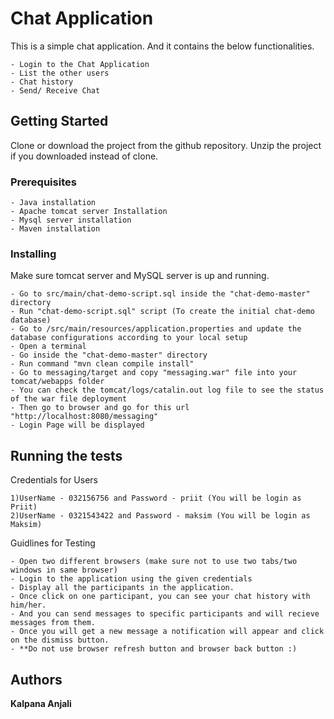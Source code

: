 # Chat Application

This is a simple chat application.
And it contains the below functionalities.
```
- Login to the Chat Application
- List the other users
- Chat history 
- Send/ Receive Chat
```

## Getting Started

Clone or download the project from the github repository.
Unzip the project if you downloaded instead of clone.

### Prerequisites
```
- Java installation
- Apache tomcat server Installation
- Mysql server installation
- Maven installation
```

### Installing

Make sure tomcat server and MySQL server is up and running.

```
- Go to src/main/chat-demo-script.sql inside the "chat-demo-master" directory
- Run "chat-demo-script.sql" script (To create the initial chat-demo database)
- Go to /src/main/resources/application.properties and update the database configurations according to your local setup
- Open a terminal
- Go inside the "chat-demo-master" directory 
- Run command "mvn clean compile install"
- Go to messaging/target and copy "messaging.war" file into your tomcat/webapps folder
- You can check the tomcat/logs/catalin.out log file to see the status of the war file deployment
- Then go to browser and go for this url "http://localhost:8080/messaging"
- Login Page will be displayed
```

## Running the tests
Credentials for Users

```
1)UserName - 032156756 and Password - priit (You will be login as Priit)
2)UserName - 0321543422 and Password - maksim (You will be login as Maksim)
```
Guidlines for Testing
```
- Open two different browsers (make sure not to use two tabs/two windows in same browser)
- Login to the application using the given credentials
- Display all the participants in the application.
- Once click on one participant, you can see your chat history with him/her.
- And you can send messages to specific participants and will recieve messages from them.
- Once you will get a new message a notification will appear and click on the dismiss button.
- **Do not use browser refresh button and browser back button :)
```

## Authors

**Kalpana Anjali**